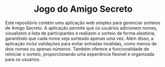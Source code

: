 # <h1 align="center"> Jogo do Amigo Secreto </h1>
  
Este repositório contém uma aplicação web simples para gerenciar sorteios de Amigo Secreto. A aplicação permite que os usuários adicionem nomes, visualizem a lista de participantes e realizem o sorteio de forma aleatória, garantindo que cada nome seja sorteado apenas uma vez. Além disso, a aplicação inclui validações para evitar entradas inválidas, como menos de dois nomes ou apenas números. Também oferece a funcionalidade de reiniciar o sorteio, proporcionando uma experiência flexível e organizada para os usuários.
